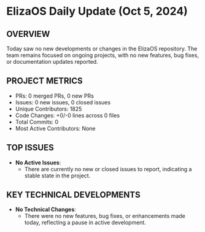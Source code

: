 # ElizaOS Daily Update (Oct 5, 2024)

## OVERVIEW 
Today saw no new developments or changes in the ElizaOS repository. The team remains focused on ongoing projects, with no new features, bug fixes, or documentation updates reported.

## PROJECT METRICS
- PRs: 0 merged PRs, 0 new PRs
- Issues: 0 new issues, 0 closed issues
- Unique Contributors: 1825
- Code Changes: +0/-0 lines across 0 files
- Total Commits: 0
- Most Active Contributors: None

## TOP ISSUES
- **No Active Issues**: 
  - There are currently no new or closed issues to report, indicating a stable state in the project.

## KEY TECHNICAL DEVELOPMENTS
- **No Technical Changes**: 
  - There were no new features, bug fixes, or enhancements made today, reflecting a pause in active development.